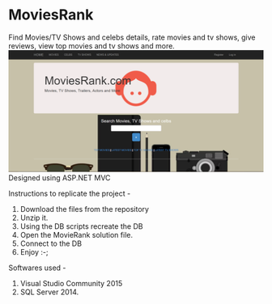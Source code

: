 # MoviesRank
Find Movies/TV Shows and celebs details, rate movies and tv shows, give reviews, view top movies and tv shows and more.
![picture](https://github.com/Priyajit08/MoviesRank/blob/master/Home.png)
Designed using ASP.NET MVC

Instructions to replicate the project -
1. Download the files from the repository
2. Unzip it.
3. Using the DB scripts recreate the DB
4. Open the MovieRank solution file.
5. Connect to the DB 
6. Enjoy :-;

Softwares used - 
1. Visual Studio Community 2015
2. SQL Server 2014.
